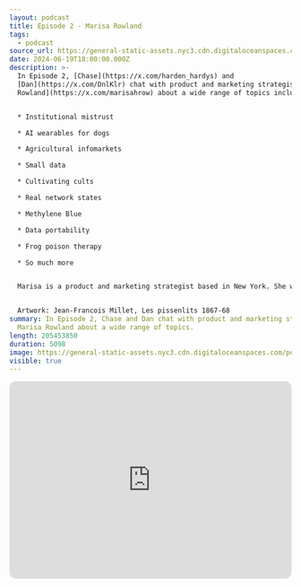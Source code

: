 ```yaml
---
layout: podcast
title: Episode 2 - Marisa Rowland
tags:
  - podcast
source_url: https://general-static-assets.nyc3.cdn.digitaloceanspaces.com/podcasts/episode-2_marisa-rowland.mp3
date: 2024-06-19T18:00:00.000Z
description: >-
  In Episode 2, [Chase](https://x.com/harden_hardys) and
  [Dan](https://x.com/DnlKlr) chat with product and marketing strategist [Marisa
  Rowland](https://x.com/marisahrow) about a wide range of topics including:


  * Institutional mistrust

  * AI wearables for dogs

  * Agricultural infomarkets

  * Small data

  * Cultivating cults

  * Real network states

  * Methylene Blue

  * Data portability

  * Frog poison therapy

  * So much more


  Marisa is a product and marketing strategist based in New York. She was the first hire at [Arable Labs](https://www.arable.com/), an agricultural technology startup, and went on to lead their Product team. She joined [Tlon Corporation](https://tlon.io/) as VP of Marketing and threw the first [Assembly](https://assembly.urbit.org/), an Urbit unconference. She then transitioned to VP of Product and lead the launch of Groups and Talk. Lately, Marisa has launched [Uncommons Crypto](https://x.com/uncommonscrypto) and her own studio called [Hope Rodeo](https://hope.rodeo/). 


  Artwork: Jean-Francois Millet, Les pissenlits 1867-68
summary: In Episode 2, Chase and Dan chat with product and marketing strategist
  Marisa Rowland about a wide range of topics.
length: 205453850
duration: 5098
image: https://general-static-assets.nyc3.cdn.digitaloceanspaces.com/podcasts/episode-2.png
visible: true
---
```

<iframe style="border-radius:12px" src="https://open.spotify.com/embed/episode/6zSu2FE50YKNiYOd9BSmsn?utm_source=generator" width="100%" height="352" frameBorder="0" allowfullscreen="" allow="autoplay; clipboard-write; encrypted-media; fullscreen; picture-in-picture" loading="lazy"></iframe>
